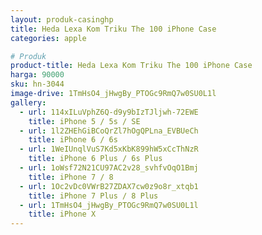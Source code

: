 ```yaml
---
layout: produk-casinghp
title: Heda Lexa Kom Triku The 100 iPhone Case
categories: apple

# Produk
product-title: Heda Lexa Kom Triku The 100 iPhone Case
harga: 90000
sku: hn-3044
image-drive: 1TmHsO4_jHwgBy_PTOGc9RmQ7w0SU0L1l
gallery:
  - url: 114xILuVphZ6Q-d9y9bIzTJljwh-72EWE
    title: iPhone 5 / 5s / SE
  - url: 1l2ZHEhGiBCoQrZl7hOgQPLna_EVBUeCh
    title: iPhone 6 / 6s
  - url: 1WeIUnqlVuS7Kd5xKbK899hW5xCcThNzR
    title: iPhone 6 Plus / 6s Plus
  - url: 1oWsf72N21CU97AC2v28_svhfvOqO1Bmj
    title: iPhone 7 / 8
  - url: 1Oc2vDc0VWrB27ZDAX7cw0z9o8r_xtqb1
    title: iPhone 7 Plus / 8 Plus
  - url: 1TmHsO4_jHwgBy_PTOGc9RmQ7w0SU0L1l
    title: iPhone X
---
```

